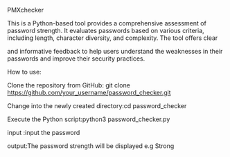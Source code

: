 PMXchecker

 This is a Python-based tool provides a comprehensive assessment of password strength. It evaluates passwords based on various criteria, including length, character diversity, and complexity. The tool offers clear 
 
 and informative feedback to help users understand the weaknesses in their passwords and improve their security practices.


How to use:


Clone the repository from GitHub: git clone https://github.com/your_username/password_checker.git

Change into the newly created directory:cd password_checker

Execute the Python script:python3 password_checker.py

input :input the password 

output:The password strength will be displayed e.g Strong
